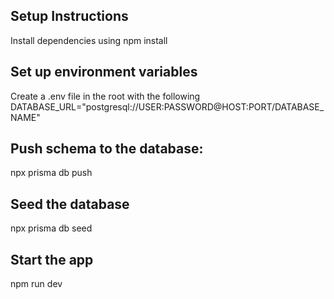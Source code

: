 ## Setup Instructions 
  Install dependencies using npm install

## Set up environment variables
  Create a .env file in the root with the following 
  DATABASE_URL="postgresql://USER:PASSWORD@HOST:PORT/DATABASE_NAME"

## Push schema to the database:
   npx prisma db push

## Seed the database
  npx prisma db seed

## Start the app
  npm run dev

